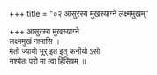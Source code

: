 +++
title = "०२ आसुरस्य मुखस्याग्ने लक्ष्ममुखम्"

+++
आसुरस्य मुखस्याग्ने  
लक्ष्ममुखं नामासि ।  
मेतो ज्यायो भूर् इत इत् कनीयो ऽसो  
नश्येतः परो मा त्वा हिंसिषम् ॥